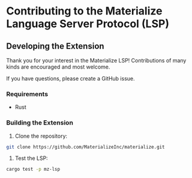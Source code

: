 # Contributing to the Materialize Language Server Protocol (LSP)

## Developing the Extension

Thank you for your interest in the Materialize LSP! Contributions of many kinds are encouraged and most welcome.

If you have questions, please create a GitHub issue.

### Requirements
* Rust

### Building the Extension

1. Clone the repository:
```bash
git clone https://github.com/MaterializeInc/materialize.git
```
1. Test the LSP:
```bash
cargo test -p mz-lsp
```
